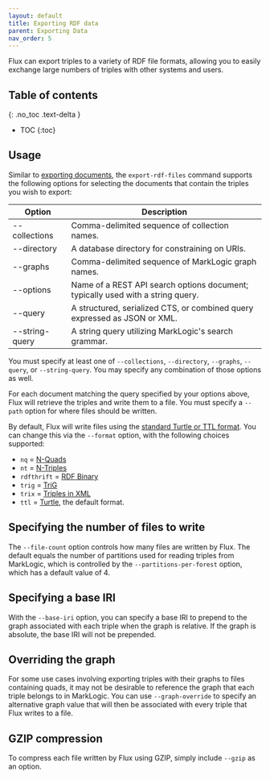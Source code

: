 ```yaml
---
layout: default
title: Exporting RDF data
parent: Exporting Data
nav_order: 5
---
```


Flux can export triples to a variety of RDF file formats, allowing you to easily exchange large numbers of triples 
with other systems and users. 

## Table of contents
{: .no_toc .text-delta }

- TOC 
{:toc}

## Usage

Similar to [exporting documents](export-documents.md), the `export-rdf-files` command supports the following 
options for selecting the documents that contain the triples you wish to export:

| Option | Description | 
| --- |--- |
| --collections | Comma-delimited sequence of collection names. |
| --directory | A database directory for constraining on URIs. |
| --graphs | Comma-delimited sequence of MarkLogic graph names. |
| --options | Name of a REST API search options document; typically used with a string query. |
| --query | A structured, serialized CTS, or combined query expressed as JSON or XML. |
| --string-query | A string query utilizing MarkLogic's search grammar. |

You must specify at least one of `--collections`, `--directory`, `--graphs`, `--query`, or `--string-query`. You may 
specify any combination of those options as well.

For each document matching the query specified by your options above, Flux will retrieve the triples and write them 
to a file. You must specify a `--path` option for where files should be written. 

By default, Flux will write files using the [standard Turtle or TTL format](https://www.w3.org/TR/turtle/). You can 
change this via the `--format` option, with the following choices supported:

- `nq` = [N-Quads](https://www.w3.org/TR/n-quads/)
- `nt` = [N-Triples](https://en.wikipedia.org/wiki/N-Triples)
- `rdfthrift` = [RDF Binary](https://afs.github.io/rdf-thrift/)
- `trig` = [TriG](https://www.w3.org/TR/trig/)
- `trix` = [Triples in XML](https://en.wikipedia.org/wiki/TriX_(serialization_format))
- `ttl` = [Turtle](https://www.w3.org/TR/turtle/), the default format.

## Specifying the number of files to write

The `--file-count` option controls how many files are written by Flux. The default equals the number of partitions 
used for reading triples from MarkLogic, which is controlled by the `--partitions-per-forest` option, which has a 
default value of 4. 

## Specifying a base IRI

With the `--base-iri` option, you can specify a base IRI to prepend to the graph associated with each triple when 
the graph is relative. If the graph is absolute, the base IRI will not be prepended. 

## Overriding the graph

For some use cases involving exporting triples with their graphs to files containing quads, it may not be desirable to
reference the graph that each triple belongs to in MarkLogic. You can use `--graph-override` to specify an alternative
graph value that will then be associated with every triple that Flux writes to a file. 

## GZIP compression

To compress each file written by Flux using GZIP, simply include `--gzip` as an option.
